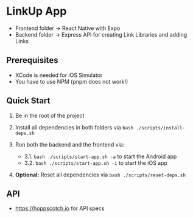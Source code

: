 # LinkUp App

- Frontend folder -> React Native with Expo
- Backend folder -> Express API for creating Link Libraries and adding Links

## Prerequisites

- XCode is needed for iOS Simulator
- You have to use NPM (pnpm does not work!)

## Quick Start

1. Be in the root of the project
2. Install all dependencies in both folders via `bash ./scripts/install-deps.sh`
3. Run both the backend and the frontend via:

   - 3.1. `bash ./scripts/start-app.sh -a` to start the Android app
   - 3.2. `bash ./scripts/start-app.sh -i` to start the iOS app

4. **Optional:** Reset all dependencies via `bash ./scripts/reset-deps.sh`

## API

- <https://hoppscotch.io> for API specs
